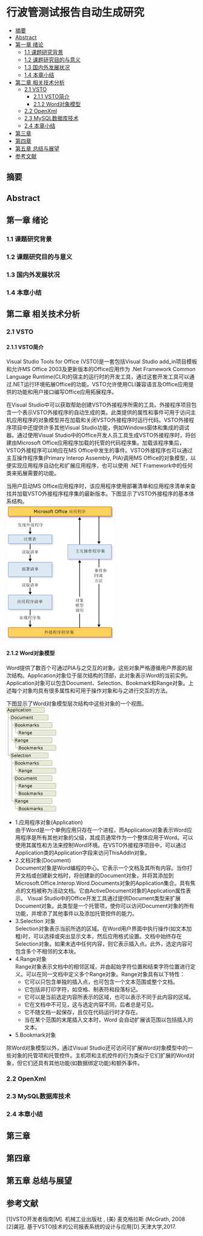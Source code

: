 # 行波管测试报告自动生成研究  

<!-- TOC -->

- [摘要](#摘要)
- [Abstract](#abstract)
- [第一章 绪论](#第一章-绪论)
  - [1.1 课题研究背景](#11-课题研究背景)
  - [1.2 课题研究目的与意义](#12-课题研究目的与意义)
  - [1.3 国内外发展状况](#13-国内外发展状况)
  - [1.4 本章小结](#14-本章小结)
- [第二章 相关技术分析](#第二章-相关技术分析)
  - [2.1 VSTO](#21-vsto)
    - [2.1.1 VSTO简介](#211-vsto简介)
    - [2.1.2 Word对象模型](#212-word对象模型)
  - [2.2 OpenXml](#22-openxml)
  - [2.3 MySQL数据库技术](#23-mysql数据库技术)
  - [2.4 本章小结](#24-本章小结)
- [第三章](#第三章)
- [第四章](#第四章)
- [第五章 总结与展望](#第五章-总结与展望)
- [参考文献](#参考文献)

<!-- /TOC -->

## 摘要  

## Abstract  

## 第一章 绪论  

### 1.1 课题研究背景  

### 1.2 课题研究目的与意义  

### 1.3 国内外发展状况  

### 1.4 本章小结  

## 第二章 相关技术分析  

### 2.1 VSTO  

#### 2.1.1 VSTO简介  

Visual Studio Tools for Office (VSTO)是一套包括Visual Studio add_in项目模板和允许MS Office 2003及更新版本的Office应用作为 .Net Framework Common Language Runtime(CLR)的宿主的运行时的开发工具，通过这套开发工具可以通过.NET运行环境拓展Office的功能。VSTO允许使用CLI兼容语言及Office应用提供的功能和用户接口编写Office应用拓展程序。  

在Visual Studio中可以获取帮助创建VSTO外接程序所需的工具。外接程序项目包含一个表示VSTO外接程序的自动生成的类。此类提供的属性和事件可用于访问主机应用程序的对象模型并在加载和关闭VSTO外接程序时运行代码。VSTO外接程序项目中还提供许多其他Visual Studio功能，例如Windows窗体和集成的调试器。通过使用Visual Studio中的Office开发人员工具生成VSTO外接程序时，将创建由Microsoft Office应用程序加载的托管的代码程序集。加载该程序集后，VSTO外接程序可以响应在MS Office中发生的事件。VSTO外接程序也可以通过主互操作程序集(Primary Interop Assembly, PIA)调用MS Office的对象模型，以便实现应用程序自动化和扩展应用程序，也可以使用 .NET Framework中的任何类来拓展需要的功能。  

当用户启动MS Office应用程序时，该应用程序使用部署清单和应用程序清单来查找并加载VSTO外接程序程序集的最新版本。下图显示了VSTO外接程序的基本体系结构。  
![Office07AddIn](office07addin.png)  

#### 2.1.2 Word对象模型  

Word提供了数百个可通过PIA与之交互的对象。这些对象严格遵循用户界面的层次结构。Application对象位于层次结构的顶部，此对象表示Word的当前实例。Application对象可以包含Document、Selection、Bookmark和Range对象。上述每个对象均具有很多属性和可用于操作对象和与之进行交互的方法。  

下图显示了Word对象模型层次结构中这些对象的一个视图。  
![WordObjectModel](wordobjectmodel.png)  

- 1.应用程序对象(Application)  
由于Word是一个单例应用只存在一个进程，而Application对象表示Word应用程序是所有其他对象的父级，其成员通常作为一个整体应用于Word。可以使用其属性和方法来控制Word环境。在VSTO外接程序项目中，可以通过Application类的Application字段来访问ThisAddIn对象。  
- 2.文档对象(Document)  
Document对象是Word编程的中心。它表示一个文档及其所有内容。当你打开文档或创建新文档时，将创建新的Document对象，并将其添加到Microsoft.Office.Interop.Word.Documents对象的Application集合。具有焦点的文档被称为活动文档。它由ActiveDocument对象的Application属性表示。
Visual Studio中的Office开发工具通过提供Document类型来扩展Document对象。此类型是一个托管项，使你可以访问Document对象的所有功能，并增添了其他事件以及添加托管控件的能力。  
- 3.Selection 对象  
Selection对象表示当前所选的区域。在Word用户界面中执行操作(如文本加粗)时，可以选择或突出显示文本，然后应用格式设置。文档中始终存在Selection对象。如果未选中任何内容，则它表示插入点。此外，选定内容可包含多个不相邻的文本块。  
- 4.Range对象  
Range对象表示文档中的相邻区域，并由起始字符位置和结束字符位置进行定义。可以在同一文档中定义多个Range对象。Range对象具有以下特性：  
  - 它可以只包含单独的插入点，也可包含一个文本范围或整个文档。  
  - 它包括非打印字符，如空格、制表符和段落标记。  
  - 它可以是当前选定内容所表示的区域，也可以表示不同于此内容的区域。  
  - 它在文档中不可见，这与选定内容不同，后者总是可见。  
  - 它不随文档一起保存，且仅在代码运行时才存在。  
  - 当在某个范围的末尾插入文本时，Word 会自动扩展该范围以包括插入的文本。  
- 5.Bookmark对象  

除Word对象模型以外，通过Visual Studio还可访问可扩展Word对象模型中的一些对象的托管项和托管控件。主机项和主机控件的行为类似于它们扩展的Word对象，但它们还具有其他功能(如数据绑定功能)和额外事件。

### 2.2 OpenXml  

### 2.3 MySQL数据库技术  

### 2.4 本章小结  

## 第三章  

## 第四章  

## 第五章 总结与展望  

## 参考文献  

[1]VSTO开发者指南[M]. 机械工业出版社 , (美) 麦克格拉斯 (McGrath, 2008  
[2]龚冠. 基于VSTO技术的公司报表系统的设计与应用[D].天津大学,2017.  
